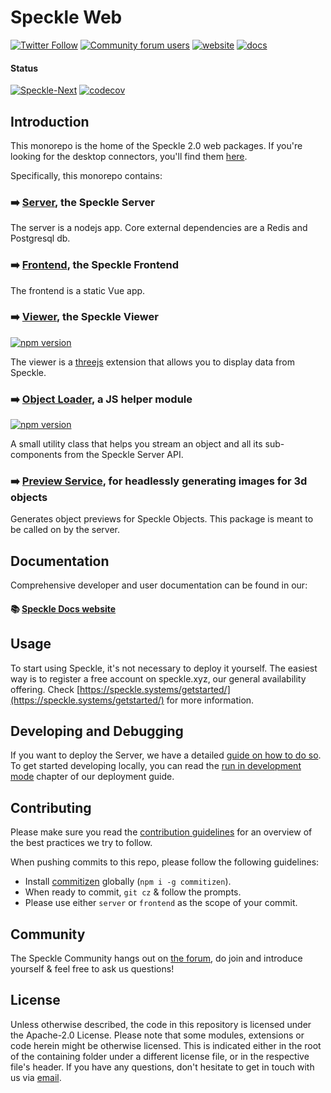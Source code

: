 # Speckle Web

[![Twitter Follow](https://img.shields.io/twitter/follow/SpeckleSystems?style=social)](https://twitter.com/SpeckleSystems) [![Community forum users](https://img.shields.io/discourse/users?server=https%3A%2F%2Fspeckle.community&style=flat-square&logo=discourse&logoColor=white)](https://speckle.community) [![website](https://img.shields.io/badge/https://-speckle.systems-royalblue?style=flat-square)](https://speckle.systems) [![docs](https://img.shields.io/badge/docs-speckle.guide-orange?style=flat-square&logo=read-the-docs&logoColor=white)](https://speckle.guide/dev/)

#### Status

[![Speckle-Next](https://circleci.com/gh/specklesystems/speckle-server.svg?style=svg&circle-token=76eabd350ea243575cbb258b746ed3f471f7ac29)](https://github.com/Speckle-Next/SpeckleServer/) [![codecov](https://codecov.io/gh/specklesystems/speckle-server/branch/master/graph/badge.svg)](https://codecov.io/gh/specklesystems/speckle-server)

## Introduction

This monorepo is the home of the Speckle 2.0 web packages. If you're looking for the desktop connectors, you'll find them [here](https://github.com/specklesystems/speckle-sharp).

Specifically, this monorepo contains:

### ➡️ [Server](packages/server), the Speckle Server

The server is a nodejs app. Core external dependencies are a Redis and Postgresql db.

### ➡️ [Frontend](packages/frontend), the Speckle Frontend

The frontend is a static Vue app.

### ➡️ [Viewer](packages/viewer), the Speckle Viewer

[![npm version](https://badge.fury.io/js/%40speckle%2Fviewer.svg)](https://www.npmjs.com/package/@speckle/viewer)

The viewer is a [threejs](https://threejs.org/) extension that allows you to display data from Speckle.

### ➡️ [Object Loader](packages/objectloader), a JS helper module 

[![npm version](https://badge.fury.io/js/%40speckle%2Fobjectloader.svg)](https://www.npmjs.com/package/@speckle/objectloader)

A small utility class that helps you stream an object and all its sub-components from the Speckle Server API.

### ➡️ [Preview Service](packages/preview-service), for headlessly generating images for 3d objects

Generates object previews for Speckle Objects. This package is meant to be called on by the server.

## Documentation

Comprehensive developer and user documentation can be found in our:

#### 📚 [Speckle Docs website](https://speckle.guide/dev/)

## Usage
To start using Speckle, it's not necessary to deploy it yourself. The easiest way is to register a free account on speckle.xyz, our general availability offering. Check [https://speckle.systems/getstarted/](https://speckle.systems/getstarted/) for more information. 

## Developing and Debugging

If you want to deploy the Server, we have a detailed [guide on how to do so](https://speckle.guide/dev/server-setup.html). To get started developing locally, you can read the [run in development mode](https://speckle.guide/dev/server-setup.html#run-in-development-mode) chapter of our deployment guide.

## Contributing

Please make sure you read the [contribution guidelines](CONTRIBUTING.md) for an overview of the best practices we try to follow.

When pushing commits to this repo, please follow the following guidelines:

- Install [commitizen](https://www.npmjs.com/package/commitizen#commitizen-for-contributors) globally (`npm i -g commitizen`).
- When ready to commit, `git cz` & follow the prompts.
- Please use either `server` or `frontend` as the scope of your commit.

## Community

The Speckle Community hangs out on [the forum](https://speckle.community), do join and introduce yourself & feel free to ask us questions!

## License

Unless otherwise described, the code in this repository is licensed under the Apache-2.0 License. Please note that some modules, extensions or code herein might be otherwise licensed. This is indicated either in the root of the containing folder under a different license file, or in the respective file's header. If you have any questions, don't hesitate to get in touch with us via [email](mailto:hello@speckle.systems).
